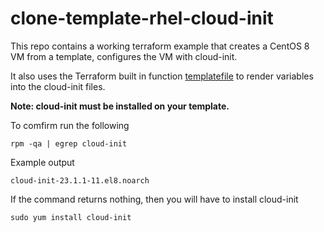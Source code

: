 # clone-template-rhel-cloud-init

This repo contains a working terraform example that creates a CentOS 8 VM from a template, configures the VM with cloud-init.

It also uses the Terraform built in function [templatefile](https://developer.hashicorp.com/terraform/language/functions/templatefile) to render variables into the cloud-init files.

 **Note: cloud-init must be installed on your template.**

To comfirm run the following

```
rpm -qa | egrep cloud-init
```

Example output
```
cloud-init-23.1.1-11.el8.noarch
```

If the command returns nothing, then you will have to install cloud-init

```
sudo yum install cloud-init
```